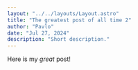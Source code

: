 ```yaml
---
layout: "../../layouts/Layout.astro"
title: "The greatest post of all time 2"
author: "Pavlo"
date: "Jul 27, 2024"
description: "Short description."
---
```


Here is my _great_ post!
